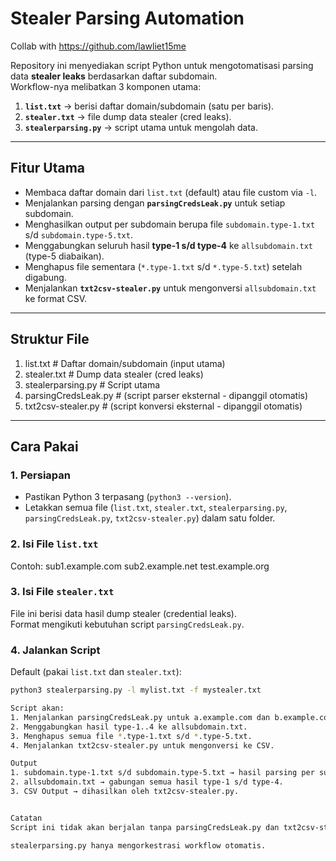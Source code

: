 # Stealer Parsing Automation
Collab with https://github.com/lawliet15me

Repository ini menyediakan script Python untuk mengotomatisasi parsing data **stealer leaks** berdasarkan daftar subdomain.  
Workflow-nya melibatkan 3 komponen utama:

1. **`list.txt`** → berisi daftar domain/subdomain (satu per baris).  
2. **`stealer.txt`** → file dump data stealer (cred leaks).  
3. **`stealerparsing.py`** → script utama untuk mengolah data.

---

## Fitur Utama

- Membaca daftar domain dari `list.txt` (default) atau file custom via `-l`.
- Menjalankan parsing dengan **`parsingCredsLeak.py`** untuk setiap subdomain.
- Menghasilkan output per subdomain berupa file `subdomain.type-1.txt` s/d `subdomain.type-5.txt`.
- Menggabungkan seluruh hasil **type-1 s/d type-4** ke `allsubdomain.txt` (type-5 diabaikan).
- Menghapus file sementara (`*.type-1.txt` s/d `*.type-5.txt`) setelah digabung.
- Menjalankan **`txt2csv-stealer.py`** untuk mengonversi `allsubdomain.txt` ke format CSV.

---

## Struktur File
1. list.txt # Daftar domain/subdomain (input utama)
2. stealer.txt # Dump data stealer (cred leaks)
3. stealerparsing.py # Script utama
4. parsingCredsLeak.py # (script parser eksternal - dipanggil otomatis)
5. txt2csv-stealer.py # (script konversi eksternal - dipanggil otomatis)

---

## Cara Pakai

### 1. Persiapan
- Pastikan Python 3 terpasang (`python3 --version`).
- Letakkan semua file (`list.txt`, `stealer.txt`, `stealerparsing.py`, `parsingCredsLeak.py`, `txt2csv-stealer.py`) dalam satu folder.

### 2. Isi File `list.txt`
Contoh:
sub1.example.com
sub2.example.net
test.example.org

### 3. Isi File `stealer.txt`
File ini berisi data hasil dump stealer (credential leaks).  
Format mengikuti kebutuhan script `parsingCredsLeak.py`.

### 4. Jalankan Script
Default (pakai `list.txt` dan `stealer.txt`):
```bash
python3 stealerparsing.py -l mylist.txt -f mystealer.txt

Script akan:
1. Menjalankan parsingCredsLeak.py untuk a.example.com dan b.example.com.
2. Menggabungkan hasil type-1..4 ke allsubdomain.txt.
3. Menghapus semua file *.type-1.txt s/d *.type-5.txt.
4. Menjalankan txt2csv-stealer.py untuk mengonversi ke CSV.

Output
1. subdomain.type-1.txt s/d subdomain.type-5.txt → hasil parsing per subdomain. ⚠️ Otomatis dihapus setelah digabung.
2. allsubdomain.txt → gabungan semua hasil type-1 s/d type-4.
3. CSV Output → dihasilkan oleh txt2csv-stealer.py.


Catatan
Script ini tidak akan berjalan tanpa parsingCredsLeak.py dan txt2csv-stealer.py. Pastikan keduanya tersedia.

stealerparsing.py hanya mengorkestrasi workflow otomatis.

